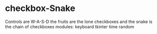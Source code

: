 # checkbox-Snake
  Controls are W-A-S-D 
  the fruits are the lone checkboxes and the snake is the chain of checkboxes
  modules:
  keyboard
  tkinter
  time
  random

